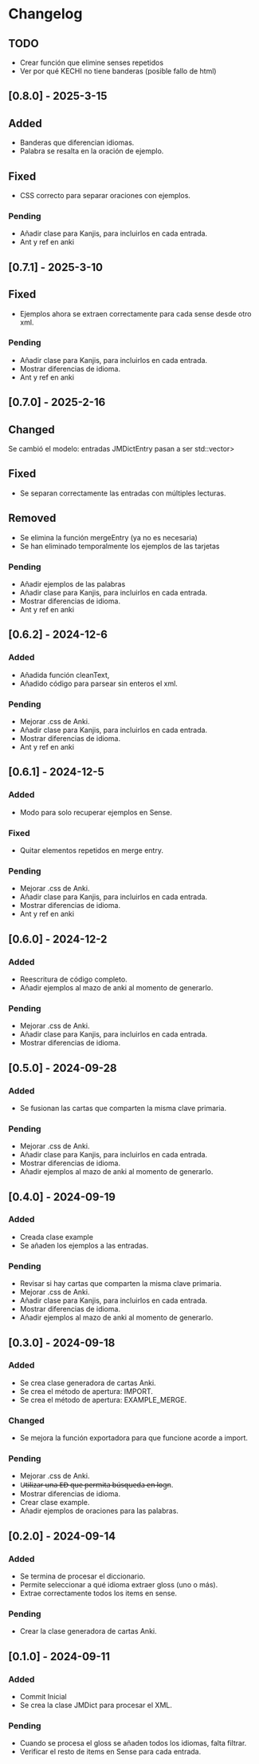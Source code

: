 # Changelog

## TODO
- Crear función que elimine senses repetidos
- Ver por qué KECHI no tiene banderas (posible fallo de html)

## [0.8.0] - 2025-3-15

## Added
- Banderas que diferencian idiomas.
- Palabra se resalta en la oración de ejemplo.

## Fixed
- CSS correcto para separar oraciones con ejemplos.

### Pending
- Añadir clase para Kanjis, para incluirlos en cada entrada.
- Ant y ref en anki


## [0.7.1] - 2025-3-10

## Fixed 
- Ejemplos ahora se extraen correctamente para cada sense desde otro xml.

### Pending
- Añadir clase para Kanjis, para incluirlos en cada entrada.
- Mostrar diferencias de idioma.
- Ant y ref en anki

## [0.7.0] - 2025-2-16

## Changed
Se cambió el modelo: entradas JMDictEntry pasan a ser std::vector<JMDictEntry>> 

## Fixed
- Se separan correctamente las entradas con múltiples lecturas.

## Removed
- Se elimina la función mergeEntry (ya no es necesaria)
- Se han eliminado temporalmente los ejemplos de las tarjetas

### Pending
- Añadir ejemplos de las palabras
- Añadir clase para Kanjis, para incluirlos en cada entrada.
- Mostrar diferencias de idioma.
- Ant y ref en anki

## [0.6.2] - 2024-12-6
### Added 
- Añadida función cleanText,
- Añadido código para parsear sin enteros el xml.
### Pending
- Mejorar .css de Anki.
- Añadir clase para Kanjis, para incluirlos en cada entrada.
- Mostrar diferencias de idioma.
- Ant y ref en anki


## [0.6.1] - 2024-12-5
### Added 
- Modo para solo recuperar ejemplos en Sense.
### Fixed
- Quitar elementos repetidos en merge entry.
### Pending
- Mejorar .css de Anki.
- Añadir clase para Kanjis, para incluirlos en cada entrada.
- Mostrar diferencias de idioma.
- Ant y ref en anki

## [0.6.0] - 2024-12-2
### Added
- Reescritura de código completo.
- Añadir ejemplos al mazo de anki al momento de generarlo.

### Pending
- Mejorar .css de Anki.
- Añadir clase para Kanjis, para incluirlos en cada entrada.
- Mostrar diferencias de idioma.

## [0.5.0] - 2024-09-28
### Added
- Se fusionan las cartas que comparten la misma clave primaria.

### Pending
- Mejorar .css de Anki.
- Añadir clase para Kanjis, para incluirlos en cada entrada.
- Mostrar diferencias de idioma.
- Añadir ejemplos al mazo de anki al momento de generarlo.

## [0.4.0] - 2024-09-19

### Added
- Creada clase example
- Se añaden los ejemplos a las entradas.

### Pending
- Revisar si hay cartas que comparten la misma clave primaria.
- Mejorar .css de Anki.
- Añadir clase para Kanjis, para incluirlos en cada entrada.
- Mostrar diferencias de idioma.
- Añadir ejemplos al mazo de anki al momento de generarlo.


## [0.3.0] - 2024-09-18

### Added
- Se crea clase generadora de cartas Anki.
- Se crea el método de apertura: IMPORT.
- Se crea el método de apertura: EXAMPLE_MERGE.

### Changed
- Se mejora la función exportadora para que funcione acorde a import.

### Pending
- Mejorar .css de Anki.
- U̶t̶i̶l̶i̶z̶a̶r̶ ̶u̶n̶a̶ ̶E̶D̶ ̶q̶u̶e̶ ̶p̶e̶r̶m̶i̶t̶a̶ ̶b̶ú̶s̶q̶u̶e̶d̶a̶ ̶e̶n̶ ̶l̶o̶g̶n.
- Mostrar diferencias de idioma.
- Crear clase example.
- Añadir ejemplos de oraciones para las palabras.

## [0.2.0] - 2024-09-14

### Added
- Se termina de procesar el diccionario.
- Permite seleccionar a qué idioma extraer gloss (uno o más).
- Extrae correctamente todos los items en sense.

### Pending
- Crear la clase generadora de cartas Anki.

## [0.1.0] - 2024-09-11

### Added
- Commit Inicial
- Se crea la clase JMDict para procesar el XML.

### Pending 
- Cuando se procesa el gloss se añaden todos los idiomas, falta filtrar.
- Verificar el resto de items en Sense para cada entrada.
